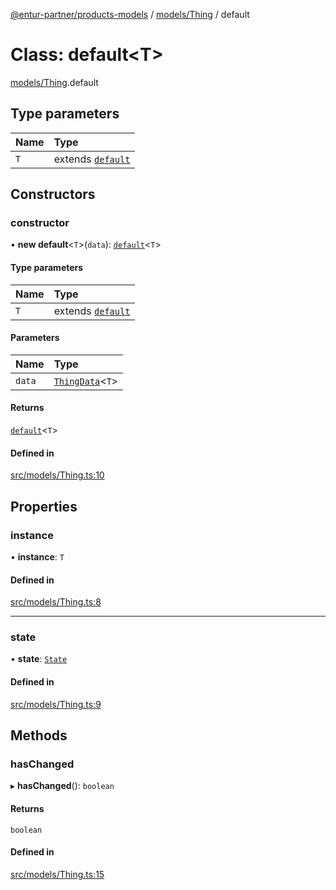 [@entur-partner/products-models](../README.md) / [models/Thing](../modules/models_Thing.md) / default

# Class: default\<T\>

[models/Thing](../modules/models_Thing.md).default

## Type parameters

| Name | Type |
| :------ | :------ |
| `T` | extends [`default`](models_BaseModel.default.md) |

## Constructors

### constructor

• **new default**\<`T`\>(`data`): [`default`](models_Thing.default.md)\<`T`\>

#### Type parameters

| Name | Type |
| :------ | :------ |
| `T` | extends [`default`](models_BaseModel.default.md) |

#### Parameters

| Name | Type |
| :------ | :------ |
| `data` | [`ThingData`](../interfaces/types_interfaces.ThingData.md)\<`T`\> |

#### Returns

[`default`](models_Thing.default.md)\<`T`\>

#### Defined in

[src/models/Thing.ts:10](https://github.com/entur/products-models/blob/main/src/models/Thing.ts#L10)

## Properties

### instance

• **instance**: `T`

#### Defined in

[src/models/Thing.ts:8](https://github.com/entur/products-models/blob/main/src/models/Thing.ts#L8)

___

### state

• **state**: [`State`](../enums/types_enums.State.md)

#### Defined in

[src/models/Thing.ts:9](https://github.com/entur/products-models/blob/main/src/models/Thing.ts#L9)

## Methods

### hasChanged

▸ **hasChanged**(): `boolean`

#### Returns

`boolean`

#### Defined in

[src/models/Thing.ts:15](https://github.com/entur/products-models/blob/main/src/models/Thing.ts#L15)
